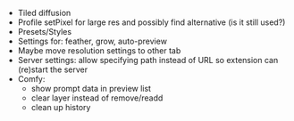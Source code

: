 * Tiled diffusion
* Profile setPixel for large res and possibly find alternative (is it still used?)
* Presets/Styles
* Settings for: feather, grow, auto-preview
* Maybe move resolution settings to other tab
* Server settings: allow specifying path instead of URL so extension can (re)start the server
* Comfy: 
    * show prompt data in preview list
    * clear layer instead of remove/readd
    * clean up history